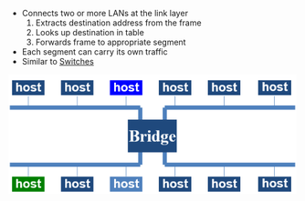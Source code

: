 - Connects two or more LANs at the link layer
	1. Extracts destination address from the frame
	2. Looks up destination in table
	3. Forwards frame to appropriate segment
- Each segment can carry its own traffic
- Similar to [Switches](Switches.md)

![Bridge](bridge.png)